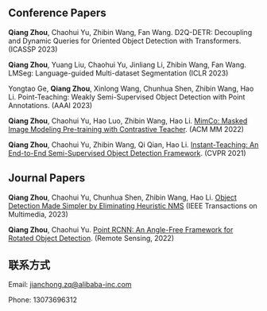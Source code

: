 ## Conference Papers


**Qiang Zhou**, Chaohui Yu, Zhibin Wang, Fan Wang. D2Q-DETR: Decoupling and Dynamic Queries for Oriented Object Detection with Transformers. (ICASSP 2023)

**Qiang Zhou**, Yuang Liu, Chaohui Yu, Jinliang Li, Zhibin Wang, Fan Wang. LMSeg: Language-guided Multi-dataset Segmentation (ICLR 2023)

Yongtao Ge, **Qiang Zhou**, Xinlong Wang, Chunhua Shen, Zhibin Wang, Hao Li. Point-Teaching: Weakly Semi-Supervised Object Detection with Point Annotations. (AAAI 2023)

**Qiang Zhou**, Chaohui Yu, Hao Luo, Zhibin Wang, Hao Li. [MimCo: Masked Image Modeling Pre-training with Contrastive Teacher](https://dl.acm.org/doi/abs/10.1145/3503161.3548173). (ACM MM 2022)

**Qiang Zhou**, Chaohui Yu, Zhibin Wang, Qi Qian, Hao Li. [Instant-Teaching: An End-to-End Semi-Supervised Object Detection Framework](https://openaccess.thecvf.com/content/CVPR2021/papers/Zhou_Instant-Teaching_An_End-to-End_Semi-Supervised_Object_Detection_Framework_CVPR_2021_paper.pdf). (CVPR 2021)


## Journal Papers

**Qiang Zhou**, Chaohui Yu, Chunhua Shen, Zhibin Wang, Hao Li. [Object Detection Made Simpler by Eliminating Heuristic NMS](https://arxiv.org/abs/2101.11782) (IEEE Transactions on Multimedia, 2023)

**Qiang Zhou**, Chaohui Yu. [Point RCNN: An Angle-Free Framework for Rotated Object Detection](https://www.mdpi.com/2072-4292/14/11/2605). (Remote Sensing, 2022)


## 联系方式

Email: jianchong.zq@alibaba-inc.com

Phone: 13073696312
